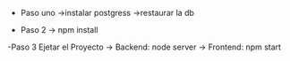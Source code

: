 - Paso uno
  ->instalar postgress
  ->restaurar la db
  
- Paso 2
  -> npm install
  
-Paso 3 
Ejetar el Proyecto
 ->  Backend: node server
 ->  Frontend: npm start
